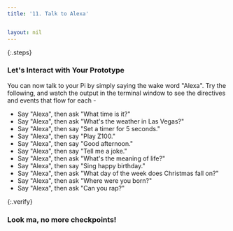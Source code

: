 ```yaml
---
title: '11. Talk to Alexa'


layout: nil
---
```


{:.steps}
### Let's Interact with Your Prototype

You can now talk to your Pi by simply saying the wake word "Alexa". Try the following, and watch the output in the terminal window to see the directives and events that flow for each -

* Say "Alexa", then ask "What time is it?"  
* Say "Alexa", then ask "What's the weather in Las Vegas?"  
* Say "Alexa", then say "Set a timer for 5 seconds."
* Say "Alexa", then say "Play Z100."
* Say "Alexa", then say "Good afternoon."
* Say "Alexa", then say "Tell me a joke."
* Say "Alexa", then ask "What's the meaning of life?"
* Say "Alexa", then say "Sing happy birthday."
* Say "Alexa", then ask "What day of the week does Christmas fall on?"
* Say "Alexa", then ask "Where were you born?"
* Say "Alexa", then ask "Can you rap?"


{:.verify}
### Look ma, no more checkpoints!
